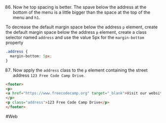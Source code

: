 86. Now he top spacing is better. The spave below the address at the bottom of the menu is a little bigger than the space at the top of the menu and `h1`. 

To decrease the default margin space below the address `p` element, create the default margin space below the address `p` element, create a class selector named `address` and use the value 5px for the `margin-bottom` property
```css
.address {
  margin-bottom: 5px;
}
```

87. Now apply the `address` class to the `p` element containing the street address `123 Free Code Camp Drive`.
```html
<footer>
<p>
<a href="https://www.freecodecamp.org" target="_blank">Visit our website</a>
</p>
<p class="address">123 Free Code Camp Drive</p>
</footer>
```









#Web